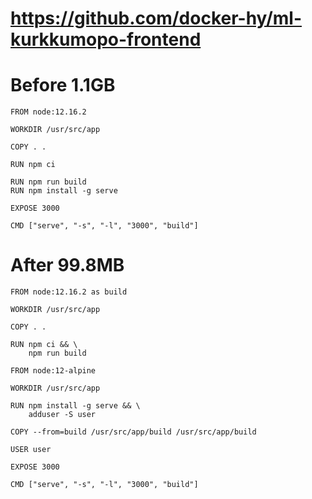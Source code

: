 # https://github.com/docker-hy/ml-kurkkumopo-frontend

# Before 1.1GB

```
FROM node:12.16.2

WORKDIR /usr/src/app

COPY . .

RUN npm ci

RUN npm run build
RUN npm install -g serve

EXPOSE 3000

CMD ["serve", "-s", "-l", "3000", "build"]
```

# After 99.8MB

```
FROM node:12.16.2 as build

WORKDIR /usr/src/app

COPY . .

RUN npm ci && \
    npm run build

FROM node:12-alpine

WORKDIR /usr/src/app

RUN npm install -g serve && \
    adduser -S user

COPY --from=build /usr/src/app/build /usr/src/app/build

USER user

EXPOSE 3000

CMD ["serve", "-s", "-l", "3000", "build"]
```


